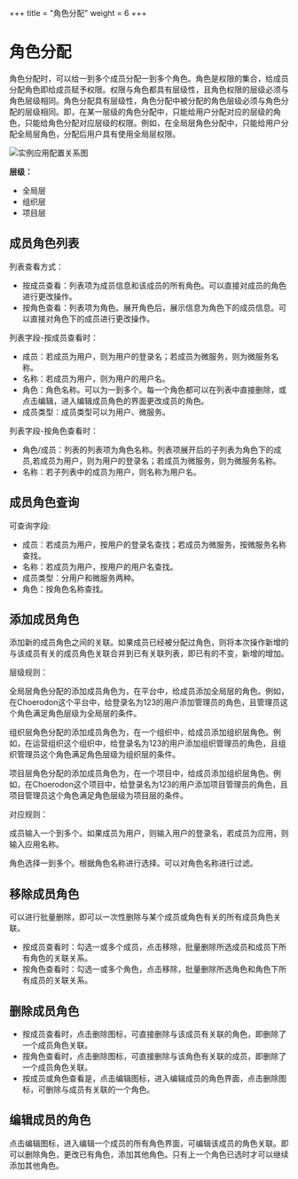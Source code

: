 ﻿+++
title = "角色分配"
weight = 6
+++

# 角色分配

角色分配时，可以给一到多个成员分配一到多个角色。角色是权限的集合，给成员分配角色即给成员赋予权限。权限与角色都具有层级性，且角色权限的层级必须与角色层级相同。角色分配具有层级性，角色分配中被分配的角色层级必须与角色分配的层级相同。即，在某一层级的角色分配中，只能给用户分配对应的层级的角色，只能给角色分配对应层级的权限。例如，在全局层角色分配中，只能给用户分配全局层角色，分配后用户具有使用全局层权限。

![实例应用配置关系图](/docs/user-guide/system-configuration/iam/image/member_role.png)

**层级：**

- 全局层
- 组织层
- 项目层

<h2 id="1">成员角色列表</h2>

列表查看方式：

- 按成员查看：列表项为成员信息和该成员的所有角色。可以直接对成员的角色进行更改操作。
- 按角色查看：列表项为角色。展开角色后，展示信息为角色下的成员信息。可以直接对角色下的成员进行更改操作。

列表字段-按成员查看时：

- 成员：若成员为用户，则为用户的登录名；若成员为微服务，则为微服务名称。
- 名称：若成员为用户，则为用户的用户名。
- 角色：角色名称。可以为一到多个。每一个角色都可以在列表中直接删除，或点击编辑，进入编辑成员角色的界面更改成员的角色。
- 成员类型：成员类型可以为用户、微服务。

列表字段-按角色查看时：

- 角色/成员：列表的列表项为角色名称。列表项展开后的子列表为角色下的成员,若成员为用户，则为用户的登录名；若成员为微服务，则为微服务名称。
- 名称：若子列表中的成员为用户，则名称为用户名。

<h2 id="2">成员角色查询</h2>

可查询字段:

- 成员：若成员为用户，按用户的登录名查找；若成员为微服务，按微服务名称查找。
- 名称：若成员为用户，按用户的用户名查找。
- 成员类型：分用户和微服务两种。
- 角色：按角色名称查找。
   
<h2 id="3">添加成员角色</h2>

添加新的成员角色之间的关联。如果成员已经被分配过角色，则将本次操作新增的与该成员有关的成员角色关联合并到已有关联列表，即已有的不变，新增的增加。

层级规则：

全局层角色分配的添加成员角色为，在平台中，给成员添加全局层的角色。例如，在Choerodon这个平台中，给登录名为123的用户添加管理员的角色，且管理员这个角色满足角色层级为全局层的条件。

组织层角色分配的添加成员角色为，在一个组织中，给成员添加组织层角色。例如，在运营组织这个组织中，给登录名为123的用户添加组织管理员的角色，且组织管理员这个角色满足角色层级为组织层的条件。

项目层角色分配的添加成员角色为，在一个项目中，给成员添加组织层角色。例如，在Choerodon这个项目中，给登录名为123的用户添加项目管理员的角色，且项目管理员这个角色满足角色层级为项目层的条件。

对应规则：

成员输入一个到多个。如果成员为用户，则输入用户的登录名，若成员为应用，则输入应用名称。

角色选择一到多个。根据角色名称进行选择。可以对角色名称进行过滤。

<h2 id="4">移除成员角色</h2>

可以进行批量删除，即可以一次性删除与某个成员或角色有关的所有成员角色关联。

- 按成员查看时：勾选一或多个成员，点击移除，批量删除所选成员和成员下所有角色的关联关系。
- 按角色查看时：勾选一或多个角色，点击移除，批量删除所选角色和角色下所有成员的关联关系。

<h2 id="5">删除成员角色</h2>

- 按成员查看时，点击删除图标，可直接删除与该成员有关联的角色，即删除了一个成员角色关联。
- 按角色查看时，点击删除图标，可直接删除与该角色有关联的成员，即删除了一个成员角色关联。
- 按成员或角色查看是，点击编辑图标，进入编辑成员的角色界面，点击删除图标，可删除与成员有关联的一个角色。

<h2 id="6">编辑成员的角色</h2>
点击编辑图标，进入编辑一个成员的所有角色界面，可编辑该成员的角色关联。即可以删除角色，更改已有角色，添加其他角色。只有上一个角色已选时才可以继续添加其他角色。